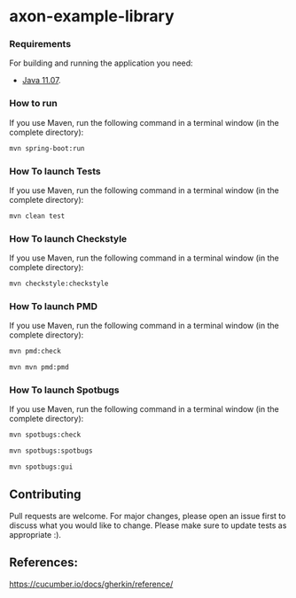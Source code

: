 # axon-example-library


### Requirements

For building and running the application you need:

- [Java 11.07](https://www.oracle.com/technetwork/java/javase/downloads/).

### How to run
If you use Maven, run the following command in a terminal window (in the complete directory):

```bash
mvn spring-boot:run
```

### How To launch Tests
If you use Maven, run the following command in a terminal window (in the complete directory):

```bash
mvn clean test
```

### How To launch Checkstyle
If you use Maven, run the following command in a terminal window (in the complete directory):

```bash
mvn checkstyle:checkstyle
```

### How To launch PMD
If you use Maven, run the following command in a terminal window (in the complete directory):

```bash
mvn pmd:check

mvn mvn pmd:pmd
```

### How To launch Spotbugs
If you use Maven, run the following command in a terminal window (in the complete directory):

```bash
mvn spotbugs:check

mvn spotbugs:spotbugs

mvn spotbugs:gui
```

## Contributing
Pull requests are welcome. For major changes, please open an issue first to discuss what you would like to change.
Please make sure to update tests as appropriate :).


## References:

https://cucumber.io/docs/gherkin/reference/
